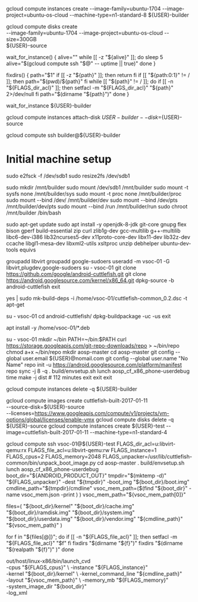 gcloud compute instances create --image-family=ubuntu-1704 --image-project=ubuntu-os-cloud --machine-type=n1-standard-8 ${USER}-builder

gcloud compute disks create \
    --image-family=ubuntu-1704 --image-project=ubuntu-os-cloud --size=300GB \
  ${USER}-source

wait_for_instance() {
  alive=""
  while [[ -z "${alive}" ]]; do
    sleep 5
    alive="$(gcloud compute ssh "$@" -- uptime || true)"
  done
}

fixdirs() {
  path="$1"
  if [[ -z "${path}" ]]; then
     return
   fi
   if [[ "${path:0:1}" != / ]]; then
    path="$(pwd)/${path}"
   fi
   while [[ "${path}" != / ]]; do
     if [[ -n "${FLAGS_dir_acl}" ]]; then
       setfacl -m "${FLAGS_dir_acl}" "${path}" 2>/dev/null
     fi
     path="$(dirname "${path}")"
   done
}

wait_for_instance ${USER}-builder

gcloud compute instances attach-disk ${USER}-builder --disk=${USER}-source

gcloud compute ssh builder@${USER}-builder

# Initial machine setup

sudo e2fsck -f /dev/sdb1
sudo resize2fs /dev/sdb1

sudo mkdir /mnt/builder
sudo mount /dev/sdb1 /mnt/builder
sudo mount -t sysfs none /mnt/builder/sys
sudo mount -t proc none /mnt/builder/proc
sudo mount --bind /dev/ /mnt/builder/dev
sudo mount --bind /dev/pts /mnt/builder/dev/pts
sudo mount --bind /run /mnt/builder/run
sudo chroot /mnt/builder /bin/bash

sudo apt-get update
sudo apt install -y openjdk-8-jdk git-core gnupg flex bison gperf build-essential zip curl zlib1g-dev gcc-multilib g++-multilib libc6-dev-i386 lib32ncurses5-dev x11proto-core-dev libx11-dev lib32z-dev ccache libgl1-mesa-dev libxml2-utils xsltproc unzip debhelper ubuntu-dev-tools equivs

groupadd libvirt
groupadd google-sudoers
useradd -m vsoc-01 -G libvirt,plugdev,google-sudoers
su - vsoc-01
git clone https://github.com/google/android-cuttlefish.git
git clone https://android.googlesource.com/kernel/x86_64.git
dpkg-source -b android-cuttlefish
exit

yes | sudo mk-build-deps -i /home/vsoc-01/cuttlefish-common_0.2.dsc -t apt-get

su - vsoc-01
cd android-cuttlefish/
dpkg-buildpackage -uc -us
exit

apt install -y /home/vsoc-01/*.deb

su - vsoc-01
mkdir ~/bin
PATH=~/bin:$PATH
curl https://storage.googleapis.com/git-repo-downloads/repo > ~/bin/repo
chmod a+x ~/bin/repo
mkdir aosp-master
cd aosp-master
git config --global user.email ${USER}@nomail.com
git config --global user.name "No Name"
repo init -u https://android.googlesource.com/platform/manifest
repo sync -j 8 -q
. build/envsetup.sh
lunch aosp_cf_x86_phone-userdebug
time make -j dist # 112 minutes
exit
exit
exit


gcloud compute instances delete -q ${USER}-builder

gcloud compute images create cuttlefish-built-2017-01-11 \
    --source-disk=${USER}-source \
    --licenses=https://www.googleapis.com/compute/v1/projects/vm-options/global/licenses/enable-vmx
gcloud compute disks delete -q ${USER}-source
gcloud compute instances create ${USER}-test --image=cuttlefish-built-2017-01-11 --machine-type=n1-standard-4

gcloud compute ssh vsoc-01@${USER}-test
FLAGS_dir_acl=u:libvirt-qemu:rx
FLAGS_file_acl=u:libvirt-qemu:rw
FLAGS_instance=1
FLAGS_cpus=2
FLAGS_memory=2048
FLAGS_unpacker=/usr/lib/cuttlefish-common/bin/unpack_boot_image.py
cd aosp-master
. build/envsetup.sh
lunch aosp_cf_x86_phone-userdebug
boot_dir="${ANDROID_PRODUCT_OUT}"
tmpdir="$(mktemp -d)"
"${FLAGS_unpacker}" -dest "${tmpdir}" -boot_img "${boot_dir}/boot.img"
cmdline_path="${tmpdir}/cmdline"
vsoc_mem_path=($(find "${boot_dir}" -name vsoc_mem.json -print ) )
vsoc_mem_path="${vsoc_mem_path[0]}"

files=(
  "${boot_dir}/kernel"
  "${boot_dir}/cache.img"
  "${boot_dir}/ramdisk.img"
  "${boot_dir}/system.img"
  "${boot_dir}/userdata.img"
  "${boot_dir}/vendor.img"
  "${cmdline_path}"
  "${vsoc_mem_path}"
)

for f in "${files[@]}"; do
  if [[ -n "${FLAGS_file_acl}" ]]; then
    setfacl -m "${FLAGS_file_acl}"  "$f"
  fi
  fixdirs "$(dirname "${f}")"
  fixdirs "$(dirname "$(realpath "${f}")" )"
done

out/host/linux-x86/bin/launch_cvd \
  -cpus "${FLAGS_cpus}" \
  -instance "${FLAGS_instance}" \
  -kernel "${boot_dir}/kernel" \
  -kernel_command_line "${cmdline_path}" \
  -layout "${vsoc_mem_path}" \
  -memory_mb "${FLAGS_memory}" \
  -system_image_dir "${boot_dir}" \
  -log_xml
